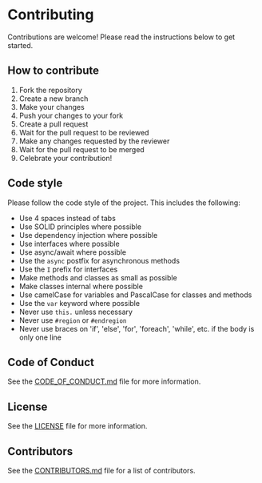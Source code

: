 ﻿# Contributing

Contributions are welcome! Please read the instructions below to get started.

## How to contribute

1. Fork the repository
2. Create a new branch
3. Make your changes
4. Push your changes to your fork
5. Create a pull request
6. Wait for the pull request to be reviewed
7. Make any changes requested by the reviewer
8. Wait for the pull request to be merged
9. Celebrate your contribution!

## Code style

Please follow the code style of the project. This includes the following:
- Use 4 spaces instead of tabs
- Use SOLID principles where possible
- Use dependency injection where possible
- Use interfaces where possible
- Use async/await where possible
- Use the `async` postfix for asynchronous methods
- Use the `I` prefix for interfaces
- Make methods and classes as small as possible
- Make classes internal where possible
- Use camelCase for variables and PascalCase for classes and methods
- Use the `var` keyword where possible
- Never use `this.` unless necessary
- Never use `#region` or `#endregion`
- Never use braces on 'if', 'else', 'for', 'foreach', 'while', etc. if the body is only one line

## Code of Conduct

See the [CODE_OF_CONDUCT.md](CODE_OF_CONDUCT.md) file for more information.

## License

See the [LICENSE](LICENSE) file for more information.

## Contributors

See the [CONTRIBUTORS.md](CONTRIBUTORS.md) file for a list of contributors.